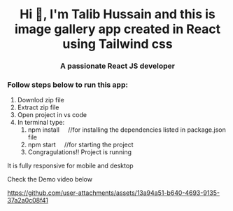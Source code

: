 <h1 align="center">Hi 👋, I'm Talib Hussain and this is image gallery app created in React using Tailwind css </h1>
<h3 align="center">A passionate React JS developer</h3>

<h3 align="left">Follow steps below to run this app:</h3>
<ol>
  <li>Downlod zip file</li>
  <li>Extract zip file</li>
  <li>Open project in vs code</li>
  <li>In terminal type:
    <ol>
  <li>npm install  &nbsp;&nbsp;&nbsp; //for installing the dependencies listed in package.json file</li>
  <li>npm start   &nbsp;&nbsp;&nbsp;&nbsp;//for starting the project</li>
  <li>Congragulations!! Project is running</li>
    </ol>
</ol>

It is fully responsive for mobile and desktop

Check the Demo video below

https://github.com/user-attachments/assets/13a94a51-b640-4693-9135-37a2a0c08f41

